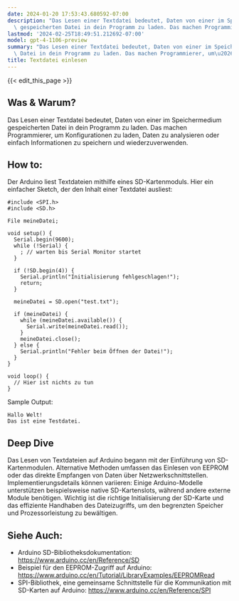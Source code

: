 ```yaml
---
date: 2024-01-20 17:53:43.680592-07:00
description: "Das Lesen einer Textdatei bedeutet, Daten von einer im Speichermedium\
  \ gespeicherten Datei in dein Programm zu laden. Das machen Programmierer, um\u2026"
lastmod: '2024-02-25T18:49:51.212692-07:00'
model: gpt-4-1106-preview
summary: "Das Lesen einer Textdatei bedeutet, Daten von einer im Speichermedium gespeicherten\
  \ Datei in dein Programm zu laden. Das machen Programmierer, um\u2026"
title: Textdatei einlesen
---
```


{{< edit_this_page >}}

## Was & Warum?
Das Lesen einer Textdatei bedeutet, Daten von einer im Speichermedium gespeicherten Datei in dein Programm zu laden. Das machen Programmierer, um Konfigurationen zu laden, Daten zu analysieren oder einfach Informationen zu speichern und wiederzuverwenden.

## How to:
Der Arduino liest Textdateien mithilfe eines SD-Kartenmoduls. Hier ein einfacher Sketch, der den Inhalt einer Textdatei ausliest:

```Arduino
#include <SPI.h>
#include <SD.h>

File meineDatei;

void setup() {
  Serial.begin(9600);
  while (!Serial) {
    ; // warten bis Serial Monitor startet
  }

  if (!SD.begin(4)) {
    Serial.println("Initialisierung fehlgeschlagen!");
    return;
  }
  
  meineDatei = SD.open("test.txt");
  
  if (meineDatei) {
    while (meineDatei.available()) {
      Serial.write(meineDatei.read());
    }
    meineDatei.close();
  } else {
    Serial.println("Fehler beim Öffnen der Datei!");
  }
}

void loop() {
  // Hier ist nichts zu tun
}
```

Sample Output:
```
Hallo Welt!
Das ist eine Testdatei.
```

## Deep Dive
Das Lesen von Textdateien auf Arduino begann mit der Einführung von SD-Kartenmodulen. Alternative Methoden umfassen das Einlesen von EEPROM oder das direkte Empfangen von Daten über Netzwerkschnittstellen. Implementierungsdetails können variieren: Einige Arduino-Modelle unterstützen beispielsweise native SD-Kartenslots, während andere externe Module benötigen. Wichtig ist die richtige Initialisierung der SD-Karte und das effiziente Handhaben des Dateizugriffs, um den begrenzten Speicher und Prozessorleistung zu bewältigen.

## Siehe Auch:
- Arduino SD-Bibliotheksdokumentation: https://www.arduino.cc/en/Reference/SD
- Beispiel für den EEPROM-Zugriff auf Arduino: https://www.arduino.cc/en/Tutorial/LibraryExamples/EEPROMRead
- SPI-Bibliothek, eine gemeinsame Schnittstelle für die Kommunikation mit SD-Karten auf Arduino: https://www.arduino.cc/en/Reference/SPI
